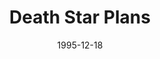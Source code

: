 ---
mission_id: dsplans
slug: "death-star-plans"
editorsChoice:
title: "Death Star Plans"
authors: 
    - "Doug Vader"
date: 1995-12-18
filename: "/missions/dsplans.zip"
description: "Like the title suggests, Kyle Katarn is needed to acquire a second set of Death Star Plans from an Imperial base. You have heard that Boba Fett and Dark Troopers are present at the base, and that the Imperials are fond of Kell Dragons."
cover: 
levelReplaced:	SECBASE
difficulty: no
bm:	no
fme: no
wax: no
three_do: no
voc: no
gmd: no
vue: no
lfd: no
base: "New level from scratch" 
editors: "DFUSE"

---